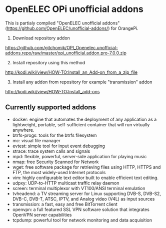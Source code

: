 OpenELEC OPi unofficial addons
==============================

This is partialy compiled "OpenELEC unofficial addons" (https://github.com/OpenELEC/unofficial-addons/) for OrangePi.

1. Download repository addon

  https://github.com/gitchomik/OPI_Openelec.unofficial-addons.repo/raw/master/opi_unofficial.addon.pro-7.0.0.zip

2. Install repository using this method

  http://kodi.wiki/view/HOW-TO:Install_an_Add-on_from_a_zip_file

3. Install any addon from repository for example "transmission" addon

  http://kodi.wiki/view/HOW-TO:Install_add-ons

Currently supported addons
---------------------------

- docker: engine that automates the deployment of any application as a lightweight, portable, self-sufficient container that will run virtually anywhere.
- btrfs-progs: tools for the btrfs filesystem
- mc: visual file manager
- evtest: simple tool for input event debugging
- strace: trace system calls and signals
- mpd: flexible, powerful, server-side application for playing music
- nmap: free Security Scanned for Network
- wget:  free software package for retrieving files using HTTP, HTTPS and FTP, the most widely-used Internet protocols
- vim: highly configurable text editor built to enable efficient text editing. 
- udpxy: UDP-to-HTTP multicast traffic relay daemon
- screen: terminal multiplexor with VT100/ANSI terminal emulation
- tvheadend: a TV streaming server for Linux supporting DVB-S, DVB-S2, DVB-C, DVB-T, ATSC, IPTV, and Analog video (V4L) as input sources
- transmission: a fast, easy and free BitTorrent client
- openvpn: a full featured SSL VPN software solution that integrates OpenVPN server capabilities
- tcpdump: powerful tool for network monitoring and data acquisition
